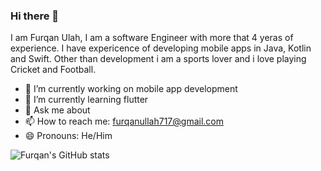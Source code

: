 ### Hi there 👋
I am Furqan Ulah, I am a software Engineer with more that 4 yeras of experience. I have expericence of developing mobile apps in Java, Kotlin and Swift. Other than development i am a sports lover and i love playing Cricket and Football. 

- 🔭 I’m currently working on mobile app development
- 🌱 I’m currently learning flutter
- 💬 Ask me about 
- 📫 How to reach me: furqanullah717@gmail.com
- 😄 Pronouns: He/Him

![Furqan's GitHub stats](https://github-readme-stats.vercel.app/api?username=furqanullah717&show_icons=true&line_height=21&show_icons=true&theme=vue&count_private=true)
